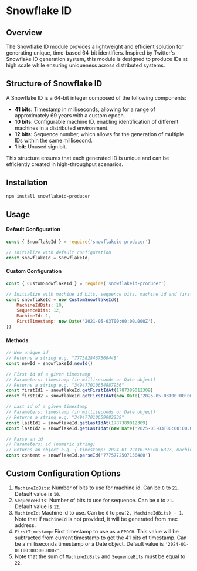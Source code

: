 # Snowflake ID

## Overview

The Snowflake ID module provides a lightweight and efficient solution for generating unique, time-based 64-bit identifiers. Inspired by Twitter's Snowflake ID generation system, this module is designed to produce IDs at high scale while ensuring uniqueness across distributed systems.

## Structure of Snowflake ID

A Snowflake ID is a 64-bit integer composed of the following components:
- **41 bits**: Timestamp in milliseconds, allowing for a range of approximately 69 years with a custom epoch.
- **10 bits**: Configurable machine ID, enabling identification of different machines in a distributed environment.
- **12 bits**: Sequence number, which allows for the generation of multiple IDs within the same millisecond.
- **1 bit**: Unused sign bit.

This structure ensures that each generated ID is unique and can be efficiently created in high-throughput scenarios.

## Installation

```bash
npm install snowflakeid-producer
```

## Usage

#### Default Configuration

```js
const { SnowflakeId } = require('snowflakeid-producer')

// Initialize with default configuration
const snowflakeId = SnowflakeId;
```

#### Custom Configuration

```js
const { CustomSnowflakeId } = require('snowflakeid-producer')

// Initialize with machine id bits, sequence bits, machine id and first timestamp
const snowflakeId = new CustomSnowflakeId({
    MachineIdBits: 10,
    SequenceBits: 12,
    MachineId: 1,
    FirstTimestamp: new Date('2021-05-03T00:00:00.000Z'),
})
```

#### Methods

```js
// New unique id
// Returns a string e.g. "7775828467560448"
const newId = snowflakeId.newId()

// First id of a given timestamp
// Parameters: timestamp (in milliseconds or Date object)
// Returns a string e.g. "349477010654887936"
const firstId1 = snowflakeId.getFirstIdAt(1787389012309) 
const firstId2 = snowflakeId.getFirstIdAt(new Date('2025-05-03T00:00:00.000Z'))

// Last id of a given timestamp
// Parameters: timestamp (in milliseconds or Date object)
// Returns a string e.g. "349477010659082239"
const lastId1 = snowflakeId.getLastIdAt(1787389012309) 
const lastId2 = snowflakeId.getLastIdAt(new Date('2025-05-03T00:00:00.000Z'))

// Parse an id
// Parameters: id (numeric string)
// Returns an object e.g. { timestamp: 2024-01-22T10:58:08.632Z, machineId: 587, sequence: 0 }
const content = snowflakeId.parseId('7775772507156480')
```

## Custom Configuration Options
1. ```MachineIdBits```: Number of bits to use for machine id. Can be ```0``` to ```21```. Default value is ```10```.
2. ```SequenceBits```: Number of bits to use for sequence. Can be ```0``` to ```21```. Default value is ```12```.
3. ```MachineId```: Machine id to use. Can be ```0``` to ```pow(2, MachineIdBits) - 1```. Note that if ```MachineId``` is not provided, it will be generated from mac address.
4. ```FirstTimestamp```: First timestamp to use as a ```EPOCH```. This value will be subtracted from current timestamp to get the 41 bits of timestamp. Can be a milliseconds timestamp or a Date object. Default value is ```'2024-01-01T00:00:00.000Z'```.
5. Note that the sum of ```MachineIdBits``` and ```SequenceBits``` must be equal to ```22```.